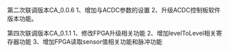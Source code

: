 第二次联调版本CA_0.0.6
1、增加与ACDC参数的设置
2、升级ACDC控制板软件版本功能。

第四次联调版本CA_0.1.1
1、修改FPGA升级相关功能
2、增加levelToLevel相关寄存器功能
3、增加FPGA读取sensor值相关功能和脉冲功能